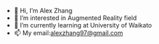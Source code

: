 - 👋 Hi, I’m Alex Zhang
- 👀 I’m interested in Augmented Reality field
- 🌱 I’m currently learning at University of Waikato
- 📫 My email:alexzhang97@gmail.com

<!---
alexzhang97/alexzhang97 is a ✨ special ✨ repository because its `README.md` (this file) appears on your GitHub profile.
You can click the Preview link to take a look at your changes.
--->
